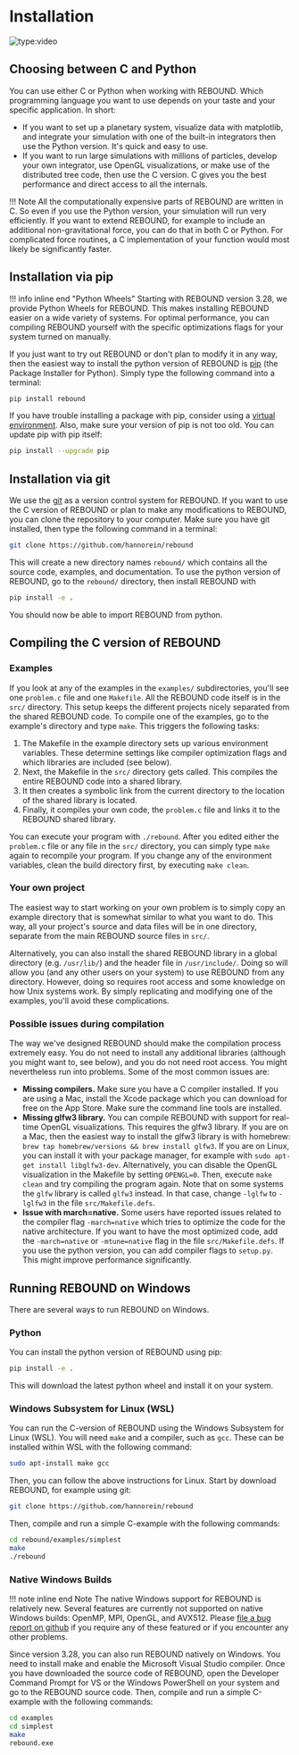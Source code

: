 # Installation

![type:video](https://www.youtube.com/embed/_7Y3YLKyxWA)

## Choosing between C and Python

You can use either C or Python when working with REBOUND.
Which programming language you want to use depends on your taste and your specific application. In short: 

- If you want to set up a planetary system, visualize data with matplotlib, and integrate your simulation with one of the built-in integrators then use the Python version. It's quick and easy to use. 
- If you want to run large simulations with millions of particles, develop your own integrator, use OpenGL visualizations, or make use of the distributed tree code, then use the C version. C gives you the best performance and direct access to all the internals.

!!! Note
    All the computationally expensive parts of REBOUND are written in C. So even if you use the Python version, your simulation will run very efficiently.
    If you want to extend REBOUND, for example to include an additional non-gravitational force, you can do that in both C or Python. For complicated force routines, a C implementation of your function would most likely be significantly faster.  


## Installation via pip
!!! info inline end "Python Wheels"
    Starting with REBOUND version 3.28, we provide Python Wheels for REBOUND. 
    This makes installing REBOUND easier on a wide variety of systems. 
    For optimal performance, you can compiling REBOUND yourself with the specific optimizations flags for your system turned on manually.


If you just want to try out REBOUND or don't plan to modify it in any way, then the easiest way to install the python version of REBOUND is [pip](https://pypi.org) (the Package Installer for Python). Simply type the following command into a terminal:

```bash
pip install rebound
```

If you have trouble installing a package with pip, consider using a [virtual environment](https://docs.python.org/3/tutorial/venv.html).
Also, make sure your version of pip is not too old. You can update pip with pip itself:
```bash
pip install --upgrade pip
```

## Installation via git

We use the [git](https://git-scm.com) as a version control system for REBOUND. 
If you want to use the C version of REBOUND or plan to make any modifications to REBOUND, you can clone the repository to your computer. 
Make sure you have git installed, then type the following command in a terminal:

``` bash
git clone https://github.com/hannorein/rebound
```

This will create a new directory names `rebound/` which contains all the source code, examples, and documentation.
To use the python version of REBOUND, go to the `rebound/` directory, then install REBOUND with 
```bash
pip install -e .
```
You should now be able to import REBOUND from python. 

## Compiling the C version of REBOUND

### Examples

If you look at any of the examples in the `examples/` subdirectories, you'll see one
`problem.c` file and one `Makefile`. All the REBOUND code itself is in the
`src/` directory. This setup keeps the different projects nicely separated from the shared REBOUND code.
To compile one of the examples, go to the example's directory and type `make`. 
This triggers the following tasks:

1.  The Makefile in the example directory sets up various environment variables. These
    determine settings like compiler optimization flags and which
    libraries are included (see below).
2.  Next, the Makefile in the `src/` directory gets called. This compiles
    the entire REBOUND code into a shared library.
3.  It then creates a symbolic link from the current directory to the
    location of the shared library is located.
4.  Finally, it compiles your own code, the `problem.c` file and links it to the REBOUND shared library.

You can execute your program with `./rebound`. After you edited either the `problem.c` file or any file in the `src/` directory, you can simply type `make` again to recompile your program. 
If you change any of the environment variables, clean the build directory first, by executing `make clean`.

### Your own project

The easiest way to start working on your own problem is to simply copy an example directory that is somewhat similar to what you want to do.
This way, all your project's source and data files will be in one directory, separate from the main REBOUND source files in `src/`. 

Alternatively, you can also install the shared REBOUND library in a global directory (e.g. `/usr/lib/`) and the header file in `/usr/include/`. 
Doing so will allow you (and any other users on your system) to use REBOUND from any directory.
However, doing so requires root access and some knowledge on how Unix systems work.
By simply replicating and modifying one of the examples, you'll avoid these complications.

### Possible issues during compilation

The way we've designed REBOUND should make the compilation process extremely easy.
You do not need to install any additional libraries (although you might want to, see below), and you do not need root access. 
You might nevertheless run into problems. Some of the most common issues are:

-   **Missing compilers.** Make sure you have a C compiler installed. If
    you are using a Mac, install the Xcode package which you can
    download for free on the App Store. Make sure the command line tools 
    are installed.
-   **Missing glfw3 library.** You can compile REBOUND with support for
    real-time OpenGL visualizations. This requires the glfw3 library. If
    you are on a Mac, then the easiest way to install the glfw3 library
    is with homebrew:
    `brew tap homebrew/versions && brew install glfw3`. If you are on
    Linux, you can install it with your package manager, for example
    with `sudo apt-get install libglfw3-dev`. Alternatively, you can
    disable the OpenGL visualization in the Makefile by setting
    `OPENGL=0`. Then, execute `make clean` and try compiling the program
    again. Note that on some systems the `glfw` library is called
    `glfw3` instead. In that case, change `-lglfw` to `-lglfw3` 
    in the file `src/Makefile.defs`.
-   **Issue with march=native.** Some users have reported issues related
    to the compiler flag `-march=native` which tries to optimize the
    code for the native architecture. If you want to have the 
    most optimized code, add the `-march=native` or `-mtune=native` flag
    in the file `src/Makefile.defs`. If you use the python version, you
    can add compiler flags to `setup.py`. This might improve performance
    significantly.


## Running REBOUND on Windows

There are several ways to run REBOUND on Windows.

### Python
You can install the python version of REBOUND using pip:
```bash
pip install -e .
```
This will download the latest python wheel and install it on your system. 

### Windows Subsystem for Linux (WSL)
You can run the C-version of REBOUND using the Windows Subsystem for Linux (WSL).
You will need `make` and a compiler, such as `gcc`. These can be installed within WSL with the following command:
```bash
sudo apt-install make gcc
```
Then, you can follow the above instructions for Linux. Start by download REBOUND, for example using git:
```bash
git clone https://github.com/hannorein/rebound
```
Then, compile and run a simple C-example with the following commands:
```bash
cd rebound/examples/simplest
make
./rebound
```

### Native Windows Builds
!!! note inline end Note
    The native Windows support for REBOUND is relatively new. Several features are currently not supported on native Windows builds: OpenMP, MPI, OpenGL, and AVX512. Please [file a bug report on github](https://github.com/hannorein/rebound/issues) if you require any of these featured or if you encounter any other problems. 

Since version 3.28, you can also run REBOUND natively on Windows. You need to install make and enable the Microsoft Visual Studio compiler. Once you have downloaded the source code of REBOUND, open the Developer Command Prompt for VS or the Windows PowerShell on your system and go to the REBOUND source code. Then, compile and run a simple C-example with the following commands:
```bash
cd examples
cd simplest
make
rebound.exe
```

